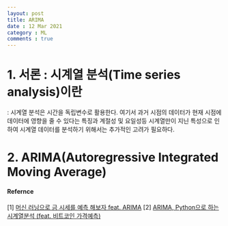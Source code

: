 ```yaml
---
layout: post
title: ARIMA
date : 12 Mar 2021
category : ML
comments : true
---
```


# 1. 서론 : 시계열 분석(Time series analysis)이란
 : 시계열 분석은 시간을 독립변수로 활용한다. 여기서 과거 시점의 데이터가 현재 시점에 데이터에 영향을 줄 수 있다는 특징과 계절성 및 요일성등 시계열만이 지닌 특성으로 인하여 시계열 데이터를 분석하기 위해서는 추가적인 고려가 필요하다.

# 2. ARIMA(Autoregressive Integrated Moving Average)




#### Refernce
[1] [머신 러닝으로 금 시세를 예측 해보자 feat. ARIMA](https://predictor-ver1.tistory.com/3)
[2] [ARIMA, Python으로 하는 시계열분석 (feat. 비트코인 가격예측)](https://byeongkijeong.github.io/ARIMA-with-Python/)
